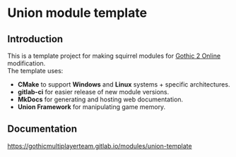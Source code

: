 # Union module template

## Introduction

This is a template project for making squirrel modules for [Gothic 2 Online](https://gothic-online.com.pl/) modification.  
The template uses:
- **CMake** to support **Windows** and **Linux** systems + specific architectures.  
- **gitlab-ci** for easier release of new module versions.
- **MkDocs** for generating and hosting web documentation.
- **Union Framework** for manipulating game memory.

## Documentation

https://gothicmultiplayerteam.gitlab.io/modules/union-template
